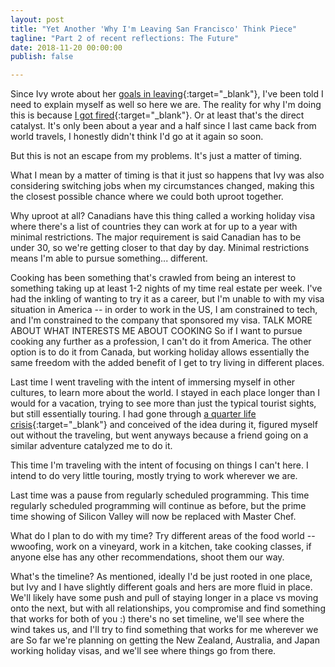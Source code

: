 ```yaml
---
layout: post
title: "Yet Another 'Why I'm Leaving San Francisco' Think Piece"
tagline: "Part 2 of recent reflections: The Future"
date: 2018-11-20 00:00:00
publish: false

---
```


Since Ivy wrote about her [goals in 
leaving](https://medium.com/@ivyxvine/why-im-leaving-san-francisco-ff7b799473ea?fbclid=IwAR27IZejVrP7o3H8bmpCZhgH4YEUaVsCLYQo5_D7bmidPPsPcf-mWmMYTAA){:target="_blank"}, 
I've been told I need to explain myself as well so here we are.
The reality for why I'm doing this is because [I got 
fired](/blog/fired){:target="_blank"}. Or at least that's the direct catalyst. 
It's only been about a year and a half since I last came back from world 
travels, I honestly didn't think I'd go at it again so soon.

But this is not an escape from my problems. It's just a matter of timing.

What I mean by a matter of timing is that it just so happens that Ivy was also 
considering switching jobs when my circumstances changed, making this the 
closest possible chance where we could both uproot together.

Why uproot at all? Canadians have this thing called a working holiday visa where 
there's a list of countries they can work at for up to a year with minimal 
restrictions. The major requirement is said Canadian has to be under 30, so 
we're getting closer to that day by day. Minimal restrictions means I'm able to 
pursue something... different.

Cooking has been something that's crawled from being an interest to something 
taking up at least 1-2 nights of my time real estate per week. I've had the 
inkling of wanting to try it as a career, but I'm unable to with my visa 
situation in America -- in order to work in the US, I am constrained to tech, 
and I'm constrained to the company that sponsored my visa.
TALK MORE ABOUT WHAT INTERESTS ME ABOUT COOKING
So if I want to pursue cooking any further as a profession, I can't do it from America. The other option is to do it from Canada, but working holiday allows essentially the same freedom with the added benefit of I get to try living in different places.

Last time I went traveling with the intent of immersing myself in other 
cultures, to learn more about the world. I stayed in each place longer than I 
would for a vacation, trying to see more than just the typical tourist sights, 
but still essentially touring. I had gone through [a quarter life 
crisis](/blog/imperfection){:target="_blank"} and conceived of the idea during 
it, figured myself out without the traveling, but went anyways because a friend 
going on a similar adventure catalyzed me to do it.

This time I'm traveling with the intent of focusing on things I can't here. I 
intend to do very little touring, mostly trying to work wherever we are.

Last time was a pause from regularly scheduled programming. This time regularly 
scheduled programming will continue as before, but the prime time showing of 
Silicon Valley will now be replaced with Master Chef.

What do I plan to do with my time?
Try different areas of the food world -- wwoofing, work on a vineyard, work in a kitchen, take cooking classes, if anyone else has any other recommendations, shoot them our way.

What's the timeline?
As mentioned, ideally I'd be just rooted in one place, but Ivy and I have slightly different goals and hers are more fluid in place. We'll likely have some push and pull of staying longer in a place vs moving onto the next, but with all relationships, you compromise and find something that works for both of you :) there's no set timeline, we'll see where the wind takes us, and I'll try to find something that works for me wherever we are
So far we're planning on getting the New Zealand, Australia, and Japan working holiday visas, and we'll see where things go from there.


